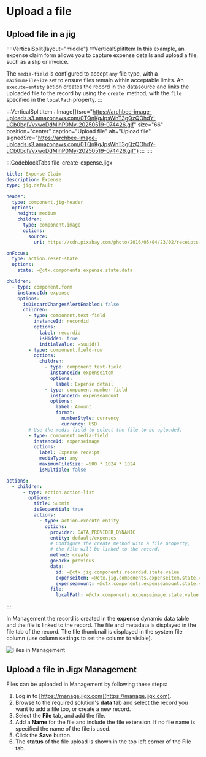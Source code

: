 # Upload a file

## Upload file in a jig

::::VerticalSplit{layout="middle"}
:::VerticalSplitItem
In this example, an expense claim form allows you to capture expense details and upload a file, such as a slip or invoice.

The `media-field` is configured to accept `any` file type, with a `maximumFileSize` set to ensure files remain within acceptable limits. An `execute-entity` action creates the record in the datasource and links the uploaded file to the record by using the `create `method, with the `file` specified in the `localPath` property.
:::

:::VerticalSplitItem
::Image[]{src="https://archbee-image-uploads.s3.amazonaws.com/0TQnKgJpsWhT3gQzQOhdY-uCb0bqIVvxwoDdMihP0My-20250519-074426.gif" size="66" position="center" caption="Upload file" alt="Upload file" signedSrc="https://archbee-image-uploads.s3.amazonaws.com/0TQnKgJpsWhT3gQzQOhdY-uCb0bqIVvxwoDdMihP0My-20250519-074426.gif"}
:::
::::

:::CodeblockTabs
file-create-expense.jigx

```yaml
title: Expense Claim
description: Expense
type: jig.default

header:
  type: component.jig-header
  options:
    height: medium
    children:
      type: component.image
      options:
        source:
          uri: https://cdn.pixabay.com/photo/2016/05/04/23/02/receipts-1372960_1280.jpg

onFocus:
  type: action.reset-state
  options:
    state: =@ctx.components.expense.state.data

children:
  - type: component.form
    instanceId: expense
    options:
      isDiscardChangesAlertEnabled: false
      children:
        - type: component.text-field
          instanceId: recordid
          options:
            label: recordid
            isHidden: true
            initialValue: =$uuid()
        - type: component.field-row
          options:
            children:
              - type: component.text-field
                instanceId: expenseitem
                options:
                  label: Expense detail
              - type: component.number-field
                instanceId: expenseamount
                options:
                  label: Amount
                  format:
                    numberStyle: currency
                    currency: USD
        # Use the media field to select the file to be uploaded.           
        - type: component.media-field
          instanceId: expenseimage
          options:
            label: Expense receipt
            mediaType: any
            maximumFileSize: =500 * 1024 * 1024
            isMultiple: false

actions:
  - children:
      - type: action.action-list
        options:
          title: Submit
          isSequential: true
          actions:
            - type: action.execute-entity
              options:
                provider: DATA_PROVIDER_DYNAMIC
                entity: default/expenses
                # Configure the create method with a file property,
                # the file will be linked to the record.
                method: create
                goBack: previous
                data:
                  id: =@ctx.jig.components.recordid.state.value
                  expenseitem: =@ctx.jig.components.expenseitem.state.value
                  expenseamount: =@ctx.components.expenseamount.state.value
                file: 
                  localPath: =@ctx.components.expenseimage.state.value
```
:::

In Management the record is created in the **expense** dynamic data table and the file is linked to the record. The file and metadata is displayed in the file tab of the record. The file thumbnail is displayed in the system file column (use column settings to set the column to visible).

![Files in Management](https://archbee-image-uploads.s3.amazonaws.com/0TQnKgJpsWhT3gQzQOhdY--_meerV3mLUQB6DlK4OWi-20250519-075245.gif "Files in Management")

## Upload a file in Jigx Management

Files can be uploaded in Management by following these steps:

1. Log in to [https://manage.jigx.com](https://manage.jigx.com).
2. Browse to the required solution's **data** tab and select the record you want to add a file too, or create a new record.
3. Select the **File** tab, and add the file.
4. Add a **Name** for the file and include the file extension. If no file name is specified the name of the file is used.
5. Click the **Save** button.
6. The **status** of the file upload is shown in the top left corner of the File tab.

